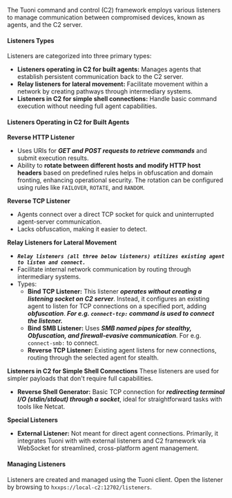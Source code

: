 The Tuoni command and control (C2) framework employs various listeners to manage communication between compromised devices, known as agents, and the C2 server.

#### Listeners Types
Listeners are categorized into three primary types:
- **Listeners operating in C2 for built agents:** Manages agents that establish persistent communication back to the C2 server.
- **Relay listeners for lateral movement:** Facilitate movement within a network by creating pathways through intermediary systems.
- **Listeners in C2 for simple shell connections:** Handle basic command execution without needing full agent capabilities.

#### Listeners Operating in C2 for Built Agents
**Reverse HTTP Listener**
- Uses URIs for ***GET and POST requests to retrieve commands*** and submit execution results.
- Ability to **rotate between different hosts and modify HTTP host headers** based on predefined rules helps in obfuscation and domain fronting, enhancing operational security. The rotation can be configured using rules like `FAILOVER`, `ROTATE`, and `RANDOM`.

**Reverse TCP Listener**
- Agents connect over a direct TCP socket for quick and uninterrupted agent-server communication.
- Lacks obfuscation, making it easier to detect.

**Relay Listeners for Lateral Movement**
- ***`Relay listeners (all three below listeners) utilizes existing agent to listen and connect.`***
- Facilitate internal network communication by routing through intermediary systems.
- Types:
	- **Bind TCP Listener:** This listener ***operates without creating a listening socket on C2 server***. Instead, it configures an existing agent to listen for TCP connections on a specified port, adding ***obfuscation***. ***For e.g. `connect-tcp:` command is used to connect the listener.***
	- **Bind SMB Listener:** Uses ***SMB named pipes for stealthy, Obfuscation, and firewall-evasive communication***. For e.g. `connect-smb:` to connect. 
	- **Reverse TCP Listener:** Existing agent listens for new connections, routing through the selected agent for stealth.

**Listeners in C2 for Simple Shell Connections**
These listeners are used for simpler payloads that don't require full capabilities.
- **Reverse Shell Generator:** Basic TCP connection for ***redirecting terminal I/O (stdin/stdout) through a socket***, ideal for straightforward tasks with tools like Netcat.

**Special Listeners**
- **External Listener:** Not meant for direct agent connections. Primarily, it integrates Tuoni with with external listeners and C2 framework via WebSocket for streamlined, cross-platform agent management.

#### Managing Listeners
Listeners are created and managed using the Tuoni client. Open the listener by browsing to `hxxps://local-c2:12702/listeners`.
